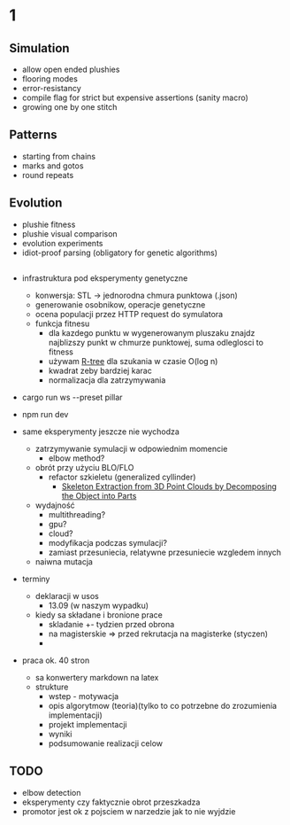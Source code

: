 # 1
## Simulation
- allow open ended plushies
- flooring modes
- error-resistancy
- compile flag for strict but expensive assertions (sanity macro)
- growing one by one stitch

## Patterns
- starting from chains
- marks and gotos
- round repeats

## Evolution
- plushie fitness
- plushie visual comparison
- evolution experiments
- idiot-proof parsing (obligatory for genetic algorithms)

##
- infrastruktura pod eksperymenty genetyczne
  - konwersja: STL -> jednorodna chmura punktowa (.json)
  - generowanie osobnikow, operacje genetyczne
  - ocena populacji przez HTTP request do symulatora
  - funkcja fitnesu
    - dla kazdego punktu w wygenerowanym pluszaku znajdz najblizszy punkt w chmurze punktowej, suma odleglosci to fitness
    - używam [R-tree](https://en.wikipedia.org/wiki/R-tree) dla szukania w czasie O(log n)
    - kwadrat zeby bardziej karac
    - normalizacja dla zatrzymywania

- cargo run ws --preset pillar
- npm run dev

- same eksperymenty jeszcze nie wychodza
  - zatrzymywanie symulacji w odpowiednim momencie
    - elbow method?
  - obrót przy użyciu BLO/FLO
    - refactor szkieletu (generalized cyllinder)
      - [Skeleton Extraction from 3D Point Clouds by Decomposing the Object into Parts](https://arxiv.org/pdf/1912.11932.pdf)
  - wydajność
    - multithreading?
    - gpu?
    - cloud?
    - modyfikacja podczas symulacji?
    - zamiast przesuniecia, relatywne przesuniecie wzgledem innych
  - naiwna mutacja


- terminy
  - deklaracji w usos
    - 13.09 (w naszym wypadku)
  - kiedy sa składane i bronione prace
    - skladanie +- tydzien przed obrona
    - na magisterskie => przed rekrutacja na magisterke (styczen)
    -

- praca ok. 40 stron
  - sa konwertery markdown na latex
  - strukture
    - wstep - motywacja
    - opis algorytmow (teoria)(tylko to co potrzebne do zrozumienia implementacji)
    - projekt implementacji
    - wyniki
    - podsumowanie realizacji celow

## TODO
- elbow detection
- eksperymenty czy faktycznie obrot przeszkadza
- promotor jest ok z pojsciem w narzedzie jak to nie wyjdzie